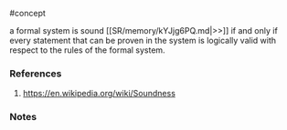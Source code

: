 #concept

a formal system is sound [[SR/memory/kYJjg6PQ.md|>>]] if and only if every statement that can be proven in the system is logically valid with respect to the rules of the formal system.


### References
1. https://en.wikipedia.org/wiki/Soundness

### Notes




